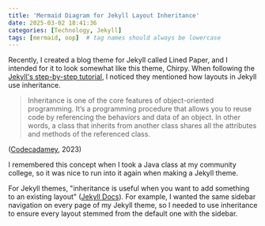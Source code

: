 ```yaml
---
title: 'Mermaid Diagram for Jekyll Layout Inheritance' 
date: 2025-03-02 18:41:36
categories: [Technology, Jekyll]
tags: [mermaid, oop]  # tag names should always be lowercase
---
```


Recently, I created a blog theme for Jekyll called Lined Paper, and I intended for it to look somewhat like this theme, Chirpy. When following the [Jekyll's step-by-step tutorial](https://jekyllrb.com/docs/step-by-step/01-setup/), I noticed they mentioned how layouts in Jekyll use inheritance. 

> Inheritance is one of the core features of object-oriented programming. It’s a programming procedure that allows you to reuse code by referencing the behaviors and data of an object. In other words, a class that inherits from another class shares all the attributes and methods of the referenced class.

([Codecadamey](https://www.codecademy.com/resources/blog/what-is-inheritance/), 2023)

I remembered this concept when I took a Java class at my community college, so it was nice to run into it again when making a Jekyll theme.

For Jekyll themes, "inheritance is useful when you want to add something to an existing layout" ([Jekyll Docs](https://jekyllrb.com/docs/layouts/#inheritance)). For example, I wanted the same sidebar navigation on every page of my Jekyll theme, so I needed to use inheritance to ensure every layout stemmed from the default one with the sidebar. 

<!-- Note to self: html code does not work in code blocks -->
